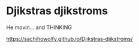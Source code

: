 # Djikstras djikstroms
 He movin... and THINKING
 
https://sachihowolfy.github.io/Djikstras-djikstroms/
